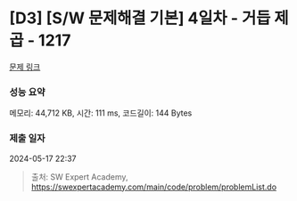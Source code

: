 # [D3] [S/W 문제해결 기본] 4일차 - 거듭 제곱 - 1217 

[문제 링크](https://swexpertacademy.com/main/code/problem/problemDetail.do?contestProbId=AV14dUIaAAUCFAYD) 

### 성능 요약

메모리: 44,712 KB, 시간: 111 ms, 코드길이: 144 Bytes

### 제출 일자

2024-05-17 22:37



> 출처: SW Expert Academy, https://swexpertacademy.com/main/code/problem/problemList.do